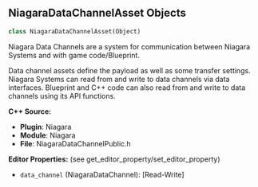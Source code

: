 ## NiagaraDataChannelAsset Objects

```python
class NiagaraDataChannelAsset(Object)
```

Niagara Data Channels are a system for communication between Niagara Systems and with game code/Blueprint.

Data channel assets define the payload as well as some transfer settings.
Niagara Systems can read from and write to data channels via data interfaces.
Blueprint and C++ code can also read from and write to data channels using its API functions.

**C++ Source:**

- **Plugin**: Niagara
- **Module**: Niagara
- **File**: NiagaraDataChannelPublic.h

**Editor Properties:** (see get_editor_property/set_editor_property)

- ``data_channel`` (NiagaraDataChannel):  [Read-Write]

<a id="unreal.NiagaraDataChannelHandler_Global"></a>
